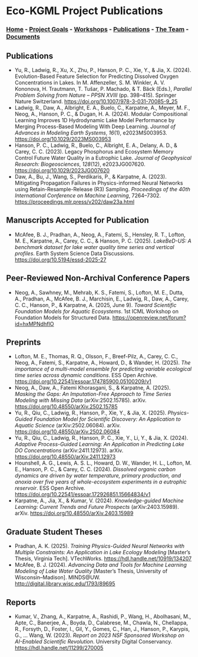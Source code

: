 # Eco-KGML Project Publications

### [Home](eco-kgml.github.io) - [Project Goals](https://eco-kgml.github.io/projectgoals) -  [Workshops](https://eco-kgml.github.io/workshops) - [Publications](https://eco-kgml.github.io/publications) - [The Team](https://eco-kgml.github.io/team) - [Documents](https://eco-kgml.github.io/documents)

## Publications

- Yu, R., Ladwig, R., Xu, X., Zhu, P., Hanson, P. C., Xie, Y., & Jia, X. (2024). Evolution-Based Feature Selection for Predicting Dissolved Oxygen Concentrations in Lakes. In M. Affenzeller, S. M. Winkler, A. V. Kononova, H. Trautmann, T. Tušar, P. Machado, & T. Bäck (Eds.), *Parallel Problem Solving from Nature – PPSN XVIII* (pp. 398–415). Springer Nature Switzerland. <https://doi.org/10.1007/978-3-031-70085-9_25>
- Ladwig, R., Daw, A., Albright, E. A., Buelo, C., Karpatne, A., Meyer, M. F., Neog, A., Hanson, P. C., & Dugan, H. A. (2024). Modular Compositional Learning Improves 1D Hydrodynamic Lake Model Performance by Merging Process-Based Modeling With Deep Learning. *Journal of Advances in Modeling Earth Systems*, *16*(1), e2023MS003953. <https://doi.org/10.1029/2023MS003953>
- Hanson, P. C., Ladwig, R., Buelo, C., Albright, E. A., Delany, A. D., & Carey, C. C. (2023). Legacy Phosphorus and Ecosystem Memory Control Future Water Quality in a Eutrophic Lake. *Journal of Geophysical Research: Biogeosciences*, *128*(12), e2023JG007620. <https://doi.org/10.1029/2023JG007620>
- Daw, A., Bu, J., Wang, S., Perdikaris, P., & Karpatne, A. (2023). Mitigating Propagation Failures in Physics-informed Neural Networks using Retain-Resample-Release (R3) Sampling. *Proceedings of the 40th International Conference on Machine Learning*, 7264–7302. <https://proceedings.mlr.press/v202/daw23a.html>

## Manuscripts Accepted for Publication

- McAfee, B. J., Pradhan, A., Neog, A., Fatemi, S., Hensley, R. T., Lofton, M. E., Karpatne, A., Carey, C. C., & Hanson, P. C. (2025). *LakeBeD-US: A benchmark dataset for lake water quality time series and vertical profiles*. Earth System Science Data Discussions. <https://doi.org/10.5194/essd-2025-27>

## Peer-Reviewed Non-Archival Conference Papers

- Neog, A., Sawhney, M., Mehrab, K. S., Fatemi, S., Lofton, M. E., Dutta, A., Pradhan, A., McAfee, B. J., Marchisin, E., Ladwig, R., Daw, A., Carey, C. C., Hanson, P., & Karpatne, A. (2025, June 9). *Toward Scientific Foundation Models for Aquatic Ecosystems*. 1st ICML Workshop on Foundation Models for Structured Data. <https://openreview.net/forum?id=hxMPNdhfIO>

## Preprints

- Lofton, M. E., Thomas, R. Q., Olsson, F., Breef-Pilz, A., Carey, C. C., Neog, A., Fatemi, S., Karpatne, A., Howard, D., & Wander, H. (2025). *The importance of a multi-model ensemble for predicting variable ecological time series across dynamic conditions*. ESS Open Archive. <https://doi.org/10.22541/essoar.174785900.05100209/v1>
- Neog, A., Daw, A., Fatemi Khorasgani, S., & Karpatne, A. (2025). *Masking the Gaps: An Imputation-Free Approach to Time Series Modeling with Missing Data* (arXiv:2502.15785). arXiv. <https://doi.org/10.48550/arXiv.2502.15785>
- Yu, R., Qiu, C., Ladwig, R., Hanson, P., Xie, Y., & Jia, X. (2025). *Physics-Guided Foundation Model for Scientific Discovery: An Application to Aquatic Science* (arXiv:2502.06084). arXiv. <https://doi.org/10.48550/arXiv.2502.06084>
- Yu, R., Qiu, C., Ladwig, R., Hanson, P. C., Xie, Y., Li, Y., & Jia, X. (2024). *Adaptive Process-Guided Learning: An Application in Predicting Lake DO Concentrations* (arXiv:2411.12973). arXiv. <https://doi.org/10.48550/arXiv.2411.12973>
- Hounshell, A. G., Lewis, A. S. L., Howard, D. W., Wander, H. L., Lofton, M. E., Hanson, P. C., & Carey, C. C. (2024). *Dissolved organic carbon dynamics are driven by water temperature, primary production, and anoxia over five years of whole-ecosystem experiments in a eutrophic reservoir*. ESS Open Archive. <https://doi.org/10.22541/essoar.172926851.15664834/v1>
- Karpatne, A., Jia, X., & Kumar, V. (2024). *Knowledge-guided Machine Learning: Current Trends and Future Prospects* (arXiv:2403.15989). arXiv. <https://doi.org/10.48550/arXiv.2403.15989>

## Graduate Student Theses

- Pradhan, A. K. (2025). *Training Physics-Guided Neural Networks with Multiple Constraints: An Application in Lake Ecology Modeling* [Master’s Thesis, Virginia Tech]. VTechWorks. <https://hdl.handle.net/10919/134207>
- McAfee, B. J. (2024). *Advancing Data and Tools for Machine Learning Modeling of Lake Water Quality* [Master’s Thesis, University of Wisconsin–Madison]. MINDS@UW. <http://digital.library.wisc.edu/1793/89695>

## Reports

- Kumar, V., Zhang, A., Karpatne, A., Rashidi, P., Wang, H., Abolhasani, M., Apte, C., Banerjee, A., Boyda, D., Calabrese, M., Chawla, N., Chellappa, R., Forsyth, D., Foster, I., Gil, Y., Gomes, C., Han, J., Hanson, P., Karypis, G., … Wang, W. (2023). *Report on 2023 NSF Sponsored Workshop on AI-Enabled Scientific Revolution*. University Digital Conservancy.  <https://hdl.handle.net/11299/270005>


